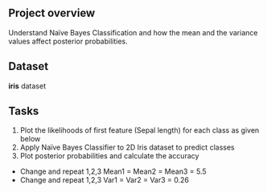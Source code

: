 ## Project overview
Understand Naïve Bayes Classification and how the mean and the variance values affect posterior probabilities.

## Dataset
**iris** dataset

## Tasks
1. Plot the likelihoods of first feature (Sepal length) for each class as given below
2. Apply Naïve Bayes Classifier to 2D Iris dataset to predict classes
3. Plot posterior probabilities and calculate the accuracy
- Change and repeat 1,2,3 Mean1 = Mean2 = Mean3 = 5.5
- Change and repeat 1,2,3 Var1 = Var2 = Var3 = 0.26
